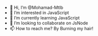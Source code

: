 - 👋 Hi, I’m @Mohamad-Mtlb
- 👀 I’m interested in JavaScript
- 🌱 I’m currently learning JavaScript
- 💞️ I’m looking to collaborate on JsNode
- 📫 How to reach me? By Burning my hair!

<!---
Mohamad-Mtlb/Mohamad-Mtlb is a ✨ special ✨ repository because its `README.md` (this file) appears on your GitHub profile.
You can click the Preview link to take a look at your changes.
--->
